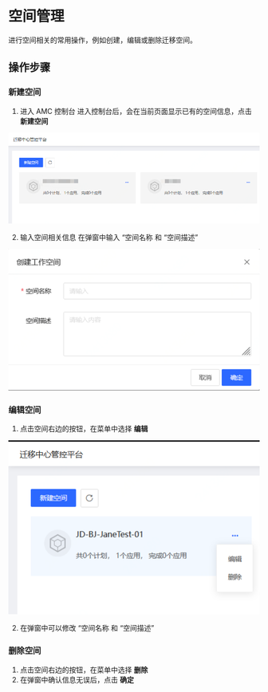 # 空间管理
进行空间相关的常用操作，例如创建，编辑或删除迁移空间。

## 操作步骤
### 新建空间
1. 进入 AMC 控制台
进入控制台后，会在当前页面显示已有的空间信息，点击 **新建空间**

  ![](../../../../../image/AMC/space-list.png)

2. 输入空间相关信息
在弹窗中输入 “空间名称 和 “空间描述”

  ![](../../../../../image/AMC/create-space.png)

### 编辑空间
1. 点击空间右边的按钮，在菜单中选择 **编辑**

  ![](../../../../../image/AMC/space-action.png)

2. 在弹窗中可以修改 “空间名称 和 “空间描述”

### 删除空间
1. 点击空间右边的按钮，在菜单中选择 **删除**
2. 在弹窗中确认信息无误后，点击 **确定**
